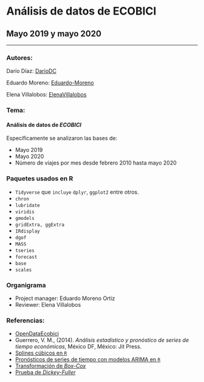 # Análisis de datos de ECOBICI
## Mayo 2019 y mayo 2020

__________________________


### Autores:

Darío Díaz:  [DarioDC](https://github.com/DarioDC)

Eduardo Moreno: [Eduardo-Moreno](https://github.com/Eduardo-Moreno)

Elena Villalobos: [ElenaVillalobos](https://github.com/ElenaVillano)

### Tema:

#### Análisis de datos de *ECOBICI*

Específicamente se analizaron las bases de: 

- Mayo 2019
- Mayo 2020
- Número de viajes por mes desde febrero 2010 hasta mayo 2020

### Paquetes usados en R

- `Tidyverse` que `incluye` `dplyr`, `ggplot2` entre otros.
- `chron`
- `lubridate`
- `viridis`
- `gmodels`
- `gridExtra, ggExtra`
- `IRdisplay`
- `dgof`
- `MASS`
- `tseries`
- `forecast`
- `base`
- `scales`

### Organigrama
- Project manager: Eduardo Moreno Ortiz
- Reviewer: Elena Villalobos

### Referencias:

- [OpenDataEcobici](https://www.ecobici.cdmx.gob.mx/es/informacion-del-servicio/open-data)
- Guerrero, V. M., (2014). *Análisis estadístico y pronóstico de series de tiempo económicas*, México DF, México: Jit Press.
- [Splines cúbicos en `R`](https://astrostatistics.psu.edu/su07/R/html/stats/html/splinefun.html)
- [Pronósticos de series de tiempo con modelos ARIMA en `R`](https://rpubs.com/riazakhan94/arima_with_example)
- [Transformación de *Box-Cox*](http://betaeconomia.blogspot.com/2019/11/transformaciones-de-series-temporales.html)
- [Prueba de *Dickey-Fuller*](https://nwfsc-timeseries.github.io/atsa-labs/sec-boxjenkins-aug-dickey-fuller.html)

